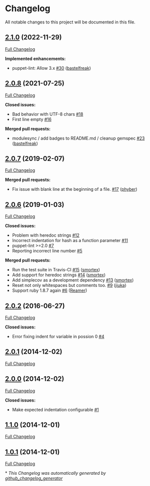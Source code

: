 # Changelog

All notable changes to this project will be documented in this file.

## [2.1.0](https://github.com/voxpupuli/puppet-lint-strict_indent-check/tree/2.1.0) (2022-11-29)

[Full Changelog](https://github.com/voxpupuli/puppet-lint-strict_indent-check/compare/2.0.8...2.1.0)

**Implemented enhancements:**

- puppet-lint: Allow 3.x [\#30](https://github.com/voxpupuli/puppet-lint-strict_indent-check/pull/30) ([bastelfreak](https://github.com/bastelfreak))

## [2.0.8](https://github.com/voxpupuli/puppet-lint-strict_indent-check/tree/2.0.8) (2021-07-25)

[Full Changelog](https://github.com/voxpupuli/puppet-lint-strict_indent-check/compare/2.0.7...2.0.8)

**Closed issues:**

- Bad behavior with UTF-8 chars [\#18](https://github.com/voxpupuli/puppet-lint-strict_indent-check/issues/18)
- First line empty [\#16](https://github.com/voxpupuli/puppet-lint-strict_indent-check/issues/16)

**Merged pull requests:**

- modulesync / add badges to README.md / cleanup gemspec [\#23](https://github.com/voxpupuli/puppet-lint-strict_indent-check/pull/23) ([bastelfreak](https://github.com/bastelfreak))

## [2.0.7](https://github.com/voxpupuli/puppet-lint-strict_indent-check/tree/2.0.7) (2019-02-07)

[Full Changelog](https://github.com/voxpupuli/puppet-lint-strict_indent-check/compare/2.0.6...2.0.7)

**Merged pull requests:**

- Fix issue with blank line at the beginning of a file. [\#17](https://github.com/voxpupuli/puppet-lint-strict_indent-check/pull/17) ([phyber](https://github.com/phyber))

## [2.0.6](https://github.com/voxpupuli/puppet-lint-strict_indent-check/tree/2.0.6) (2019-01-03)

[Full Changelog](https://github.com/voxpupuli/puppet-lint-strict_indent-check/compare/2.0.2...2.0.6)

**Closed issues:**

- Problem with heredoc strings [\#12](https://github.com/voxpupuli/puppet-lint-strict_indent-check/issues/12)
- Incorrect indentation for hash as a function parameter [\#11](https://github.com/voxpupuli/puppet-lint-strict_indent-check/issues/11)
- puppet-lint \>=2.0 [\#7](https://github.com/voxpupuli/puppet-lint-strict_indent-check/issues/7)
- Reporting incorrect line number [\#5](https://github.com/voxpupuli/puppet-lint-strict_indent-check/issues/5)

**Merged pull requests:**

- Run the test suite in Travis-CI [\#15](https://github.com/voxpupuli/puppet-lint-strict_indent-check/pull/15) ([smortex](https://github.com/smortex))
- Add support for heredoc strings [\#14](https://github.com/voxpupuli/puppet-lint-strict_indent-check/pull/14) ([smortex](https://github.com/smortex))
- Add simplecov as a development dependency [\#13](https://github.com/voxpupuli/puppet-lint-strict_indent-check/pull/13) ([smortex](https://github.com/smortex))
- Reset not only whitespaces but comments too. [\#9](https://github.com/voxpupuli/puppet-lint-strict_indent-check/pull/9) ([jiuka](https://github.com/jiuka))
- Support ruby 1.8.7 again [\#6](https://github.com/voxpupuli/puppet-lint-strict_indent-check/pull/6) ([Reamer](https://github.com/Reamer))

## [2.0.2](https://github.com/voxpupuli/puppet-lint-strict_indent-check/tree/2.0.2) (2016-06-27)

[Full Changelog](https://github.com/voxpupuli/puppet-lint-strict_indent-check/compare/2.0.1...2.0.2)

**Closed issues:**

- Error fixing indent for variable in possion 0 [\#4](https://github.com/voxpupuli/puppet-lint-strict_indent-check/issues/4)

## [2.0.1](https://github.com/voxpupuli/puppet-lint-strict_indent-check/tree/2.0.1) (2014-12-02)

[Full Changelog](https://github.com/voxpupuli/puppet-lint-strict_indent-check/compare/2.0.0...2.0.1)

## [2.0.0](https://github.com/voxpupuli/puppet-lint-strict_indent-check/tree/2.0.0) (2014-12-02)

[Full Changelog](https://github.com/voxpupuli/puppet-lint-strict_indent-check/compare/1.1.0...2.0.0)

**Closed issues:**

- Make expected indentation configurable [\#1](https://github.com/voxpupuli/puppet-lint-strict_indent-check/issues/1)

## [1.1.0](https://github.com/voxpupuli/puppet-lint-strict_indent-check/tree/1.1.0) (2014-12-01)

[Full Changelog](https://github.com/voxpupuli/puppet-lint-strict_indent-check/compare/1.0.1...1.1.0)

## [1.0.1](https://github.com/voxpupuli/puppet-lint-strict_indent-check/tree/1.0.1) (2014-12-01)

[Full Changelog](https://github.com/voxpupuli/puppet-lint-strict_indent-check/compare/092d679f3cb0c4c6a14bffc99f0d39d51d4ac262...1.0.1)



\* *This Changelog was automatically generated by [github_changelog_generator](https://github.com/github-changelog-generator/github-changelog-generator)*
